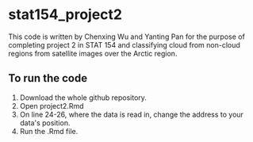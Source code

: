 # stat154_project2
This code is written by Chenxing Wu and Yanting Pan for the purpose of completing project 2 in STAT 154 and classifying cloud from non-cloud regions from satellite images over the Arctic region.

## To run the code
1. Download the whole github repository. 
2. Open project2.Rmd
3. On line 24-26, where the data is read in, change the address to your data's position.
4. Run the .Rmd file.


